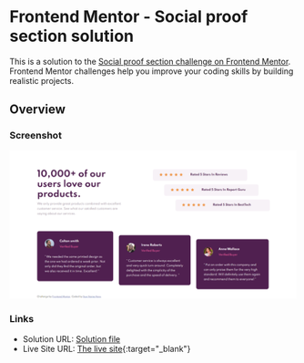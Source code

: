 # Frontend Mentor - Social proof section solution

This is a solution to the [Social proof section challenge on Frontend Mentor](https://www.frontendmentor.io/challenges/social-proof-section-6e0qTv_bA). Frontend Mentor challenges help you improve your coding skills by building realistic projects.

## Overview

### Screenshot

![](./screenshot/social-proof.png)

### Links

-   Solution URL: [Solution file](https://github.com/OussamaZouaine/Front-end-mentor-challenges/tree/main/social-proof-section-master)
-   Live Site URL: [The live site](https://oussamazouaine.github.io/Front-end-mentor-challenges/social-proof-section-master/index.html){:target="\_blank"}
